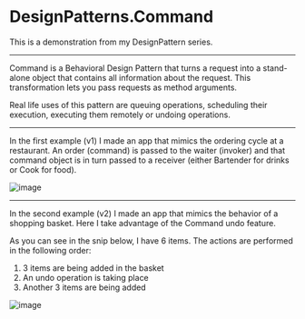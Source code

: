 # DesignPatterns.Command
This is a demonstration from my DesignPattern series.

---

Command is a Behavioral Design Pattern that turns a request into a stand-alone object that contains all information about the request. 
This transformation lets you pass requests as method arguments.

Real life uses of this pattern are queuing operations, scheduling their execution, executing them remotely or undoing operations.

---

In the first example (v1) I made an app that mimics the ordering cycle at a restaurant.
An order (command) is passed to the waiter (invoker) and that command object is in turn passed to a receiver (either Bartender for drinks or Cook for food).

![image](https://user-images.githubusercontent.com/51697555/198310035-123d2c39-6381-4809-b076-0848ec96d8f1.png)

---

In the second example (v2) I made an app that mimics the behavior of a shopping basket.
Here I take advantage of the Command undo feature.

As you can see in the snip below, I have 6 items. The actions are performed in the following order:
1) 3 items are being added in the basket
2) An undo operation is taking place
3) Another 3 items are being added

![image](https://user-images.githubusercontent.com/51697555/198554387-ff129fae-1804-476c-9f6c-1ac11043d1a3.png)
